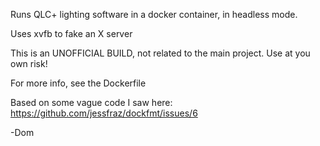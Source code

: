 Runs QLC+ lighting software in a docker container, in headless mode.

Uses xvfb to fake an X server

This is an UNOFFICIAL BUILD, not related to the main project. Use at you own risk!

For more info, see the Dockerfile

Based on some vague code I saw here: https://github.com/jessfraz/dockfmt/issues/6

-Dom

